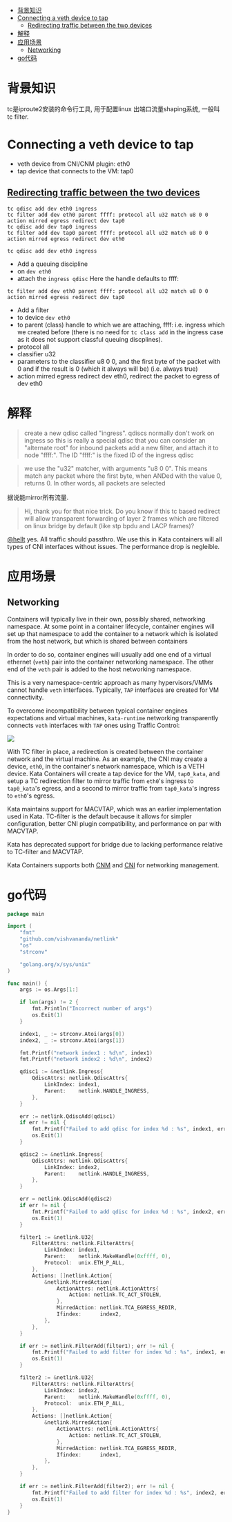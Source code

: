- [背景知识](#背景知识)
- [Connecting a veth device to tap](#connecting-a-veth-device-to-tap)
  - [Redirecting traffic between the two devices](#redirecting-traffic-between-the-two-devices)
- [解释](#解释)
- [应用场景](#应用场景)
  - [Networking](#networking)
- [go代码](#go代码)

# 背景知识
tc是iproute2安装的命令行工具, 用于配置linux 出端口流量shaping系统, 一般叫tc filter.

# Connecting a veth device to tap

*   veth device from CNI/CNM plugin: eth0
*   tap device that connects to the VM: tap0

## [Redirecting traffic between the two devices](https://gist.github.com/mcastelino/7d85f4164ffdaf48242f9281bb1d0f9b#redirecting-traffic-between-the-two-devices)

```
tc qdisc add dev eth0 ingress
tc filter add dev eth0 parent ffff: protocol all u32 match u8 0 0 action mirred egress redirect dev tap0
tc qdisc add dev tap0 ingress
tc filter add dev tap0 parent ffff: protocol all u32 match u8 0 0 action mirred egress redirect dev eth0
```

`tc qdisc add dev eth0 ingress`

*   Add a queuing discipline
*   on `dev eth0`
*   attach the `ingress qdisc` Here the handle defaults to ffff:

`tc filter add dev eth0 parent ffff: protocol all u32 match u8 0 0 action mirred egress redirect dev tap0`

*   Add a filter
*   to device `dev eth0`
*   to parent (class) handle to which we are attaching, ffff: i.e. ingress which we created before (there is no need for `tc class add` in the ingress case as it does not support classful queuing discplines).
*   protocol all
*   classifier u32
*   parameters to the classifier u8 0 0, and the first byte of the packet with 0 and if the result is 0 (which it always will be) (i.e. always true)
*   action mirred egress redirect dev eth0, redirect the packet to egress of dev eth0

# 解释
> create a new qdisc called "ingress". qdiscs normally don't work on ingress so this is really a special qdisc that you can consider an "alternate root" for inbound packets
add a new filter, and attach it to node "ffff:". The ID "ffff:" is the fixed ID of the ingress qdisc

> we use the "u32" matcher, with arguments "u8 0 0". This means match any packet where the first byte, when ANDed with the value 0, returns 0. In other words, all packets are selected

据说能mirror所有流量.
> Hi, thank you for that nice trick.
> Do you know if this tc based redirect will allow transparent forwarding of layer 2 frames which are filtered on linux bridge by default (like stp bpdu and LACP frames)?

[@hellt](https://github.com/hellt) yes. All traffic should passthro. We use this in Kata containers will all types of CNI interfaces without issues. The performance drop is negleible.

# 应用场景
## Networking

Containers will typically live in their own, possibly shared, networking namespace. At some point in a container lifecycle, container engines will set up that namespace to add the container to a network which is isolated from the host network, but which is shared between containers

In order to do so, container engines will usually add one end of a virtual ethernet (`veth`) pair into the container networking namespace. The other end of the `veth` pair is added to the host networking namespace.

This is a very namespace-centric approach as many hypervisors/VMMs cannot handle `veth` interfaces. Typically, `TAP` interfaces are created for VM connectivity.

To overcome incompatibility between typical container engines expectations and virtual machines, `kata-runtime` networking transparently connects `veth` interfaces with `TAP` ones using Traffic Control:

![](img/networking_tc_filter_连接veth和tap_20221011000418.png)  

With TC filter in place, a redirection is created between the container network and the virtual machine. As an example, the CNI may create a device, `eth0`, in the container's network namespace, which is a VETH device. Kata Containers will create a tap device for the VM, `tap0_kata`, and setup a TC redirection filter to mirror traffic from `eth0`'s ingress to `tap0_kata`'s egress, and a second to mirror traffic from `tap0_kata`'s ingress to `eth0`'s egress.

Kata maintains support for MACVTAP, which was an earlier implementation used in Kata. TC-filter is the default because it allows for simpler configuration, better CNI plugin compatibility, and performance on par with MACVTAP.

Kata has deprecated support for bridge due to lacking performance relative to TC-filter and MACVTAP.

Kata Containers supports both [CNM](https://github.com/docker/libnetwork/blob/master/docs/design.md#the-container-network-model) and [CNI](https://github.com/containernetworking/cni) for networking management.

# go代码
```go
package main

import (
    "fmt"
    "github.com/vishvananda/netlink"
    "os"
    "strconv"

    "golang.org/x/sys/unix"
)

func main() {
    args := os.Args[1:]

    if len(args) != 2 {
        fmt.Println("Incorrect number of args")
        os.Exit(1)
    }

    index1, _ := strconv.Atoi(args[0])
    index2, _ := strconv.Atoi(args[1])

    fmt.Printf("network index1 : %d\n", index1)
    fmt.Printf("network index2 : %d\n", index2)

    qdisc1 := &netlink.Ingress{
        QdiscAttrs: netlink.QdiscAttrs{
            LinkIndex: index1,
            Parent:    netlink.HANDLE_INGRESS,
        },
    }

    err := netlink.QdiscAdd(qdisc1)
    if err != nil {
        fmt.Printf("Failed to add qdisc for index %d : %s", index1, err)
        os.Exit(1)
    }

    qdisc2 := &netlink.Ingress{
        QdiscAttrs: netlink.QdiscAttrs{
            LinkIndex: index2,
            Parent:    netlink.HANDLE_INGRESS,
        },
    }

    err = netlink.QdiscAdd(qdisc2)
    if err != nil {
        fmt.Printf("Failed to add qdisc for index %d : %s", index2, err)
        os.Exit(1)
    }

    filter1 := &netlink.U32{
        FilterAttrs: netlink.FilterAttrs{
            LinkIndex: index1,
            Parent:    netlink.MakeHandle(0xffff, 0),
            Protocol:  unix.ETH_P_ALL,
        },
        Actions: []netlink.Action{
            &netlink.MirredAction{
                ActionAttrs: netlink.ActionAttrs{
                    Action: netlink.TC_ACT_STOLEN,
                },
                MirredAction: netlink.TCA_EGRESS_REDIR,
                Ifindex:      index2,
            },
        },
    }

    if err := netlink.FilterAdd(filter1); err != nil {
        fmt.Printf("Failed to add filter for index %d : %s", index1, err)
        os.Exit(1)
    }

    filter2 := &netlink.U32{
        FilterAttrs: netlink.FilterAttrs{
            LinkIndex: index2,
            Parent:    netlink.MakeHandle(0xffff, 0),
            Protocol:  unix.ETH_P_ALL,
        },
        Actions: []netlink.Action{
            &netlink.MirredAction{
                ActionAttrs: netlink.ActionAttrs{
                    Action: netlink.TC_ACT_STOLEN,
                },
                MirredAction: netlink.TCA_EGRESS_REDIR,
                Ifindex:      index1,
            },
        },
    }

    if err := netlink.FilterAdd(filter2); err != nil {
        fmt.Printf("Failed to add filter for index %d : %s", index2, err)
        os.Exit(1)
    }
}
```